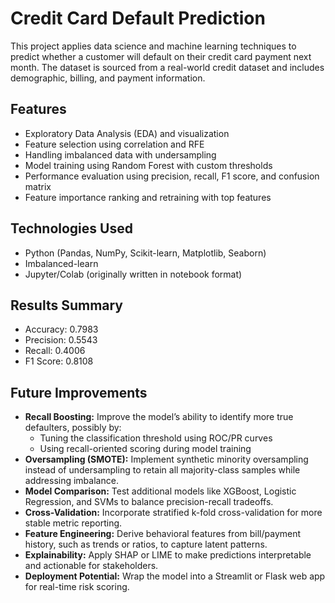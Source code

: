 # Credit Card Default Prediction

This project applies data science and machine learning techniques to predict whether a customer will default on their credit card payment next month. The dataset is sourced from a real-world credit dataset and includes demographic, billing, and payment information.

## Features
- Exploratory Data Analysis (EDA) and visualization
- Feature selection using correlation and RFE
- Handling imbalanced data with undersampling
- Model training using Random Forest with custom thresholds
- Performance evaluation using precision, recall, F1 score, and confusion matrix
- Feature importance ranking and retraining with top features

## Technologies Used
- Python (Pandas, NumPy, Scikit-learn, Matplotlib, Seaborn)
- Imbalanced-learn
- Jupyter/Colab (originally written in notebook format)

## Results Summary
- Accuracy: 0.7983
- Precision: 0.5543
- Recall: 0.4006
- F1 Score: 0.8108

## Future Improvements
- **Recall Boosting:** Improve the model’s ability to identify more true defaulters, possibly by:
  - Tuning the classification threshold using ROC/PR curves
  - Using recall-oriented scoring during model training
- **Oversampling (SMOTE):** Implement synthetic minority oversampling instead of undersampling to retain all majority-class samples while addressing imbalance.
- **Model Comparison:** Test additional models like XGBoost, Logistic Regression, and SVMs to balance precision-recall tradeoffs.
- **Cross-Validation:** Incorporate stratified k-fold cross-validation for more stable metric reporting.
- **Feature Engineering:** Derive behavioral features from bill/payment history, such as trends or ratios, to capture latent patterns.
- **Explainability:** Apply SHAP or LIME to make predictions interpretable and actionable for stakeholders.
- **Deployment Potential:** Wrap the model into a Streamlit or Flask web app for real-time risk scoring.
